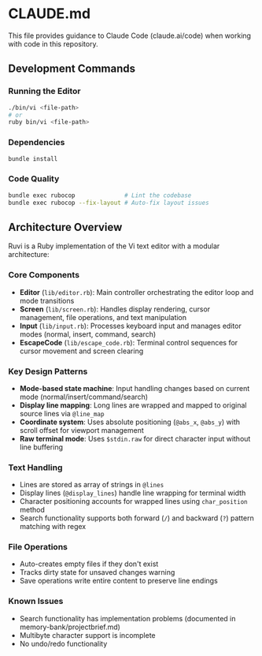 # CLAUDE.md

This file provides guidance to Claude Code (claude.ai/code) when working with code in this repository.

## Development Commands

### Running the Editor
```bash
./bin/vi <file-path>
# or
ruby bin/vi <file-path>
```

### Dependencies
```bash
bundle install
```

### Code Quality
```bash
bundle exec rubocop              # Lint the codebase
bundle exec rubocop --fix-layout # Auto-fix layout issues
```

## Architecture Overview

Ruvi is a Ruby implementation of the Vi text editor with a modular architecture:

### Core Components
- **Editor** (`lib/editor.rb`): Main controller orchestrating the editor loop and mode transitions
- **Screen** (`lib/screen.rb`): Handles display rendering, cursor management, file operations, and text manipulation
- **Input** (`lib/input.rb`): Processes keyboard input and manages editor modes (normal, insert, command, search)
- **EscapeCode** (`lib/escape_code.rb`): Terminal control sequences for cursor movement and screen clearing

### Key Design Patterns
- **Mode-based state machine**: Input handling changes based on current mode (normal/insert/command/search)
- **Display line mapping**: Long lines are wrapped and mapped to original source lines via `@line_map`
- **Coordinate system**: Uses absolute positioning (`@abs_x`, `@abs_y`) with scroll offset for viewport management
- **Raw terminal mode**: Uses `$stdin.raw` for direct character input without line buffering

### Text Handling
- Lines are stored as array of strings in `@lines`
- Display lines (`@display_lines`) handle line wrapping for terminal width
- Character positioning accounts for wrapped lines using `char_position` method
- Search functionality supports both forward (`/`) and backward (`?`) pattern matching with regex

### File Operations
- Auto-creates empty files if they don't exist
- Tracks dirty state for unsaved changes warning
- Save operations write entire content to preserve line endings

### Known Issues
- Search functionality has implementation problems (documented in memory-bank/projectbrief.md)
- Multibyte character support is incomplete
- No undo/redo functionality